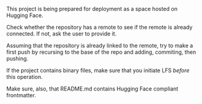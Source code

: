This project is being prepared for deployment as a space hosted on Hugging Face. 

Check whether the repository has a remote to see if the remote is already connected. If not, ask the user to provide it.

Assuming that the repository is already linked to the remote, try to make a first push by recursing to the base of the repo and adding, commiting, then pushing. 

If the project contains binary files, make sure that you initiate LFS *before* this operation. 

Make sure, also, that README.md contains Hugging Face compliant frontmatter. 